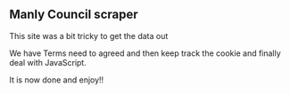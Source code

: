 Manly Council scraper
---------------------

This site was a bit tricky to get the data out

We have Terms need to agreed and then keep track the cookie and finally deal
with JavaScript.

It is now done and enjoy!!

